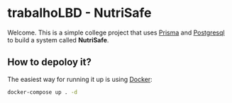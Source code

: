 # trabalhoLBD - NutriSafe
Welcome. This is a simple college project that uses [Prisma](https://www.prisma.io/) and [Postgresql](https://www.postgresql.org/) to build a system called **NutriSafe**.

## How to depoloy it?
The easiest way for running it up is using [Docker](https://www.docker.com/):
```bash
docker-compose up . -d
```

